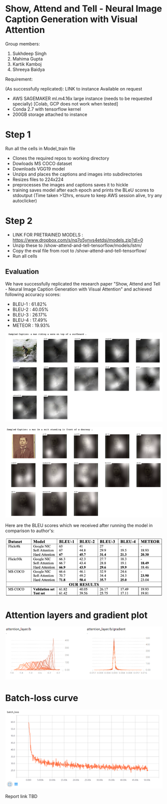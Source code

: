 # Show, Attend and Tell - Neural Image Caption Generation with Visual Attention

Group members:
1. Sukhdeep Singh 
2. Mahima Gupta
3. Kartik Kamboj
4. Shreeya Baidya


Requirement:

(As successfully replicated): LINK to instance Available on request

- AWS SAGEMAKER ml.m4.16x large instance (needs to be requested specially) [Colab, GCP does not work when tested]
- Conda 2.7 with tensorflow kernel
- 200GB storage attached to instance

# Step 1

Run all the cells in Model_train file

- Clones the required repos to working directory
- Dowloads MS COCO dataset
- Downloads VGG19 model
- Unzips and places the captions and images into subdirectories
- Resizes files to 224x224
- preprocesses the images and captions saves it to hickle
- training saves model after each epoch and prints the BLeU scores to stdoutput (Time taken >12hrs, ensure to keep AWS session alive, try any autoclicker) 


# Step 2

- LINK FOR PRETRAINED MODELS : https://www.dropbox.com/s/nq7o5ynvs4etdsi/models.zip?dl=0
- Unzip these to /show-attend-and-tell-tensorflow/models/lstm/
- Copy the eval file from root to /show-attend-and-tell-tensorflow/
- Run all cells

## Evaluation

We have successfully replicated the research paper "Show, Attend and Tell - Neural Image Caption Generation with Visual Attention" and achieved following accuracy scores:

- BLEU-1 : 61.82%
- BLEU-2 : 40.05%
- BLEU-3 : 26.17%
- BLEU-4 : 17.49%
- METEOR : 19.93%

![Images with caption](Fig1.png)

![Images with caption](Fig2.png)

Here are the BLEU scores which we received after running the model in comparison to author's:

![BLEU scores](BLEU_scores.png)

# Attention layers and gradient plot

![Attention](attention_b.png)

# Batch-loss curve

![loss](loss.png)


Report link TBD



